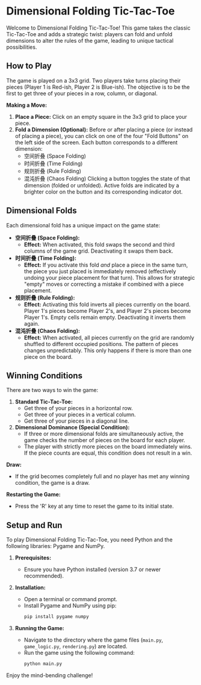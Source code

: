 # Dimensional Folding Tic-Tac-Toe

Welcome to Dimensional Folding Tic-Tac-Toe! This game takes the classic Tic-Tac-Toe and adds a strategic twist: players can fold and unfold dimensions to alter the rules of the game, leading to unique tactical possibilities.

## How to Play

The game is played on a 3x3 grid. Two players take turns placing their pieces (Player 1 is Red-ish, Player 2 is Blue-ish). The objective is to be the first to get three of your pieces in a row, column, or diagonal.

**Making a Move:**
1.  **Place a Piece:** Click on an empty square in the 3x3 grid to place your piece.
2.  **Fold a Dimension (Optional):** Before or after placing a piece (or instead of placing a piece), you can click on one of the four "Fold Buttons" on the left side of the screen. Each button corresponds to a different dimension:
    *   空间折叠 (Space Folding)
    *   时间折叠 (Time Folding)
    *   规则折叠 (Rule Folding)
    *   混沌折叠 (Chaos Folding)
    Clicking a button toggles the state of that dimension (folded or unfolded). Active folds are indicated by a brighter color on the button and its corresponding indicator dot.

## Dimensional Folds

Each dimensional fold has a unique impact on the game state:

*   **空间折叠 (Space Folding):**
    *   **Effect:** When activated, this fold swaps the second and third columns of the game grid. Deactivating it swaps them back.
*   **时间折叠 (Time Folding):**
    *   **Effect:** If you activate this fold *and* place a piece in the same turn, the piece you just placed is immediately removed (effectively undoing your piece placement for that turn). This allows for strategic "empty" moves or correcting a mistake if combined with a piece placement.
*   **规则折叠 (Rule Folding):**
    *   **Effect:** Activating this fold inverts all pieces currently on the board. Player 1's pieces become Player 2's, and Player 2's pieces become Player 1's. Empty cells remain empty. Deactivating it inverts them again.
*   **混沌折叠 (Chaos Folding):**
    *   **Effect:** When activated, all pieces currently on the grid are randomly shuffled to different occupied positions. The pattern of pieces changes unpredictably. This only happens if there is more than one piece on the board.

## Winning Conditions

There are two ways to win the game:

1.  **Standard Tic-Tac-Toe:**
    *   Get three of your pieces in a horizontal row.
    *   Get three of your pieces in a vertical column.
    *   Get three of your pieces in a diagonal line.
2.  **Dimensional Dominance (Special Condition):**
    *   If three or more dimensional folds are simultaneously active, the game checks the number of pieces on the board for each player.
    *   The player with strictly more pieces on the board immediately wins. If the piece counts are equal, this condition does not result in a win.

**Draw:**
*   If the grid becomes completely full and no player has met any winning condition, the game is a draw.

**Restarting the Game:**
*   Press the 'R' key at any time to reset the game to its initial state.

## Setup and Run

To play Dimensional Folding Tic-Tac-Toe, you need Python and the following libraries: Pygame and NumPy.

1.  **Prerequisites:**
    *   Ensure you have Python installed (version 3.7 or newer recommended).

2.  **Installation:**
    *   Open a terminal or command prompt.
    *   Install Pygame and NumPy using pip:
        ```bash
        pip install pygame numpy
        ```

3.  **Running the Game:**
    *   Navigate to the directory where the game files (`main.py`, `game_logic.py`, `rendering.py`) are located.
    *   Run the game using the following command:
        ```bash
        python main.py
        ```

Enjoy the mind-bending challenge!
